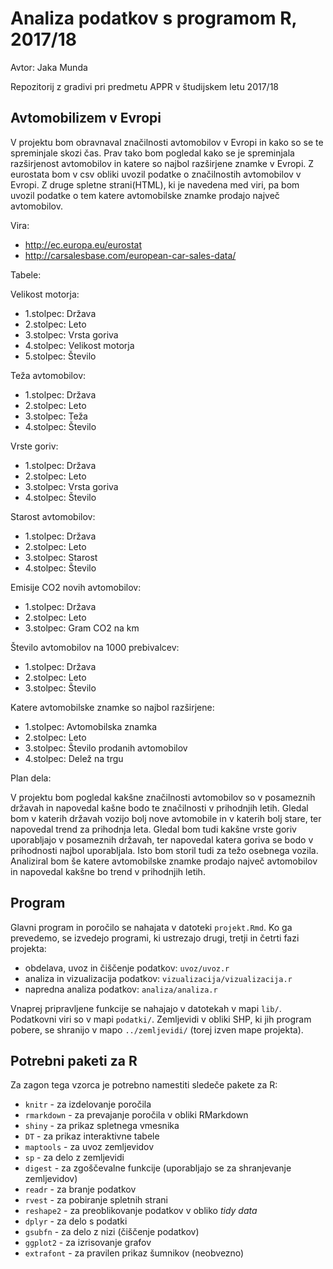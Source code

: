 # Analiza podatkov s programom R, 2017/18

Avtor: Jaka Munda

Repozitorij z gradivi pri predmetu APPR v študijskem letu 2017/18

## Avtomobilizem v Evropi

V projektu bom obravnaval značilnosti avtomobilov v Evropi in kako so se te spreminjale skozi čas. Prav tako bom pogledal kako se je spreminjala razširjenost avtomobilov in katere so najbol razširjene znamke v Evropi. Z eurostata bom v csv obliki uvozil podatke o značilnostih avtomobilov v Evropi. Z druge spletne strani(HTML), ki je navedena med viri, pa bom uvozil podatke o tem katere avtomobilske znamke prodajo največ avtomobilov.

Vira:
- http://ec.europa.eu/eurostat
- http://carsalesbase.com/european-car-sales-data/

Tabele:

Velikost motorja:

- 1.stolpec: Država
- 2.stolpec: Leto
- 3.stolpec: Vrsta goriva
- 4.stolpec: Velikost motorja
- 5.stolpec: Število

Teža avtomobilov:

- 1.stolpec: Država
- 2.stolpec: Leto
- 3.stolpec: Teža
- 4.stolpec: Število

Vrste goriv:
- 1.stolpec: Država
- 2.stolpec: Leto
- 3.stolpec: Vrsta goriva
- 4.stolpec: Število 

Starost avtomobilov:

- 1.stolpec: Država
- 2.stolpec: Leto
- 3.stolpec: Starost
- 4.stolpec: Število

Emisije CO2 novih avtomobilov:

- 1.stolpec: Država
- 2.stolpec: Leto
- 3.stolpec: Gram CO2 na km

Število avtomobilov na 1000 prebivalcev:

- 1.stolpec: Država
- 2.stolpec: Leto
- 3.stolpec: Število

Katere avtomobilske znamke so najbol razširjene:

- 1.stolpec: Avtomobilska znamka
- 2.stolpec: Leto
- 3.stolpec: Število prodanih avtomobilov
- 4.stolpec: Delež na trgu

Plan dela:

V projektu bom pogledal kakšne značilnosti avtomobilov so v posameznih državah in napovedal kašne bodo te značilnosti v prihodnjih letih. Gledal bom v katerih državah vozijo bolj nove avtomobile in v katerih bolj stare, ter napovedal trend za prihodnja leta. Gledal bom tudi kakšne vrste goriv uporabljajo v posameznih državah, ter napovedal katera goriva se bodo v prihodnosti najbol uporabljala. Isto bom storil tudi za težo osebnega vozila. Analiziral bom še katere avtomobilske znamke prodajo največ avtomobilov in napovedal kakšne bo trend v prihodnjih letih.

## Program

Glavni program in poročilo se nahajata v datoteki `projekt.Rmd`. Ko ga prevedemo,
se izvedejo programi, ki ustrezajo drugi, tretji in četrti fazi projekta:

* obdelava, uvoz in čiščenje podatkov: `uvoz/uvoz.r`
* analiza in vizualizacija podatkov: `vizualizacija/vizualizacija.r`
* napredna analiza podatkov: `analiza/analiza.r`

Vnaprej pripravljene funkcije se nahajajo v datotekah v mapi `lib/`. Podatkovni
viri so v mapi `podatki/`. Zemljevidi v obliki SHP, ki jih program pobere, se
shranijo v mapo `../zemljevidi/` (torej izven mape projekta).

## Potrebni paketi za R

Za zagon tega vzorca je potrebno namestiti sledeče pakete za R:

* `knitr` - za izdelovanje poročila
* `rmarkdown` - za prevajanje poročila v obliki RMarkdown
* `shiny` - za prikaz spletnega vmesnika
* `DT` - za prikaz interaktivne tabele
* `maptools` - za uvoz zemljevidov
* `sp` - za delo z zemljevidi
* `digest` - za zgoščevalne funkcije (uporabljajo se za shranjevanje zemljevidov)
* `readr` - za branje podatkov
* `rvest` - za pobiranje spletnih strani
* `reshape2` - za preoblikovanje podatkov v obliko *tidy data*
* `dplyr` - za delo s podatki
* `gsubfn` - za delo z nizi (čiščenje podatkov)
* `ggplot2` - za izrisovanje grafov
* `extrafont` - za pravilen prikaz šumnikov (neobvezno)
